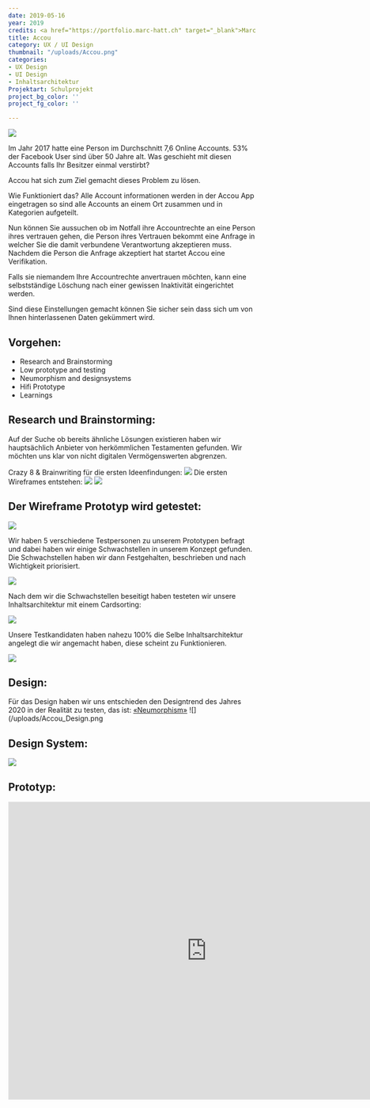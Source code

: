 ```yaml
---
date: 2019-05-16
year: 2019
credits: <a href="https://portfolio.marc-hatt.ch" target="_blank">Marc Hatt</a>, <a href="http://nilsmaeder.ch/" target="_blank">Nils Mäder</a>, <a href="http://larsmaeder.ch/" target="_blank">Lars Mäder</a>
title: Accou
category: UX / UI Design
thumbnail: "/uploads/Accou.png"
categories:
- UX Design
- UI Design
- Inhaltsarchitektur
Projektart: Schulprojekt
project_bg_color: ''
project_fg_color: ''

---
```

![](/uploads/Accou_2.png)

Im Jahr 2017 hatte eine Person im Durchschnitt 7,6 Online Accounts. 53% der Facebook User sind über 50 Jahre alt. Was geschieht mit diesen Accounts falls Ihr Besitzer einmal verstirbt?

Accou hat sich zum Ziel gemacht dieses Problem zu lösen.

Wie Funktioniert das?
Alle Account informationen werden in der Accou App eingetragen so sind alle Accounts an einem Ort zusammen und in Kategorien aufgeteilt.

Nun können Sie aussuchen ob im Notfall ihre Accountrechte an eine Person ihres vertrauen gehen, die Person ihres Vertrauen bekommt eine Anfrage in welcher Sie die damit verbundene Verantwortung akzeptieren muss. Nachdem die Person die Anfrage akzeptiert hat startet Accou eine Verifikation. 

Falls sie niemandem Ihre Accountrechte anvertrauen möchten, kann eine selbstständige Löschung nach einer gewissen Inaktivität eingerichtet werden.

Sind diese Einstellungen gemacht können Sie sicher sein dass sich um von Ihnen hinterlassenen Daten gekümmert wird.

## Vorgehen:
* Research and Brainstorming
* Low prototype and testing
* Neumorphism and designsystems
* Hifi Prototype
* Learnings

## Research und Brainstorming:
Auf der Suche ob bereits ähnliche Lösungen existieren haben wir hauptsächlich Anbieter von herkömmlichen Testamenten gefunden. Wir möchten uns klar von nicht digitalen Vermögenswerten abgrenzen.

Crazy 8 & Brainwriting für die ersten Ideenfindungen:
![](/uploads/Crazy8.png)
Die ersten Wireframes entstehen:
![](/uploads/Wireframe1.png)
![](/uploads/Wireframe2.png)

## Der Wireframe Prototyp wird getestet:
![](/uploads/Wireframe_Testing.png)

Wir haben 5 verschiedene Testpersonen zu unserem Prototypen befragt und dabei haben wir einige Schwachstellen in unserem Konzept gefunden.
Die Schwachstellen haben wir dann Festgehalten, beschrieben und nach Wichtigkeit priorisiert. 

![](/uploads/Testing_Findings2.png)

Nach dem wir die Schwachstellen beseitigt haben testeten wir unsere Inhaltsarchitektur mit einem Cardsorting:

![](/uploads/Cardsorting1.jpg)

Unsere Testkandidaten haben nahezu 100% die Selbe Inhaltsarchitektur angelegt die wir angemacht haben, diese scheint zu Funktionieren.

![](/uploads/Cardsorting2.jpg)

## Design:
Für das Design haben wir uns entschieden den Designtrend des Jahres 2020 in der Realität zu testen, das ist: [«Neumorphism»](https://uxdesign.cc/neumorphism-in-user-interfaces-b47cef3bf3a6)
![](/uploads/Accou_Design.png

## Design System:
![](/uploads/Accou_Design_System.png)

## Prototyp:
<iframe style="border: 1px solid rgba(0, 0, 0, 0.1);" width="800" height="600" src="https://www.figma.com/embed?embed_host=share&url=https%3A%2F%2Fwww.figma.com%2Fproto%2F7ZEG5zI7qYqj69KRDQ6Qo1%2FAfterlife%3Fnode-id%3D159%253A3%26viewport%3D333%252C311%252C0.10193023830652237%26scaling%3Dscale-down&chrome=DOCUMENTATION" allowfullscreen></iframe>